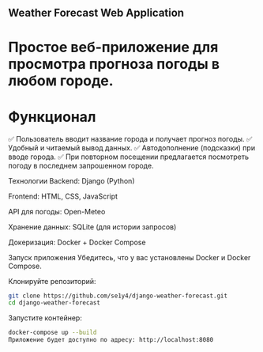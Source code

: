 ## Weather Forecast Web Application
# Простое веб-приложение для просмотра прогноза погоды в любом городе.

# Функционал
✅ Пользователь вводит название города и получает прогноз погоды.
✅ Удобный и читаемый вывод данных.
✅ Автодополнение (подсказки) при вводе города.
✅ При повторном посещении предлагается посмотреть погоду в последнем запрошенном городе.

Технологии
Backend: Django (Python)

Frontend: HTML, CSS, JavaScript

API для погоды: Open-Meteo

Хранение данных: SQLite (для истории запросов)

Докеризация: Docker + Docker Compose

Запуск приложения
Убедитесь, что у вас установлены Docker и Docker Compose.

Клонируйте репозиторий:

```bash
git clone https://github.com/se1y4/django-weather-forecast.git  
cd django-weather-forecast  
```
Запустите контейнер:
```bash
docker-compose up --build  
Приложение будет доступно по адресу: http://localhost:8080
```
